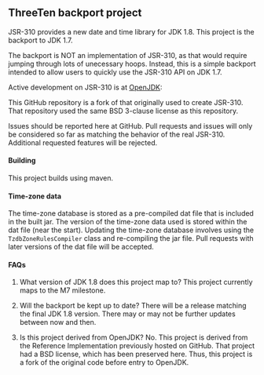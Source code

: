 
## ThreeTen backport project
JSR-310 provides a new date and time library for JDK 1.8.
This project is the backport to JDK 1.7.

The backport is NOT an implementation of JSR-310, as that would require
jumping through lots of unecessary hoops.
Instead, this is a simple backport intended to allow users to quickly
use the JSR-310 API on JDK 1.7.

Active development on JSR-310 is at [OpenJDK](http://openjdk.java.net/projects/threeten/):

This GitHub repository is a fork of that originally used to create JSR-310.
That repository used the same BSD 3-clause license as this repository.

Issues should be reported here at GitHub.
Pull requests and issues will only be considered so far as matching the behavior
of the real JSR-310. Additional requested features will be rejected.

#### Building
This project builds using maven.

#### Time-zone data
The time-zone database is stored as a pre-compiled dat file that is included in the built jar.
The version of the time-zone data used is stored within the dat file (near the start).
Updating the time-zone database involves using the `TzdbZoneRulesCompiler` class
and re-compiling the jar file.
Pull requests with later versions of the dat file will be accepted.

#### FAQs

1. What version of JDK 1.8 does this project map to?
This project currently maps to the M7 milestone.

2. Will the backport be kept up to date?
There will be a release matching the final JDK 1.8 version.
There may or may not be further updates between now and then.

3. Is this project derived from OpenJDK?
No. This project is derived from the Reference Implementation previously hosted on GitHub.
That project had a BSD license, which has been preserved here.
Thus, this project is a fork of the original code before entry to OpenJDK.
